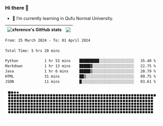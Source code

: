 ### Hi there 👋

<!--
**xference/xference** is a ✨ _special_ ✨ repository because its `README.md` (this file) appears on your GitHub profile.

Here are some ideas to get you started:

- 🔭 I’m currently working on ...

- 👯 I’m looking to collaborate on ...
- 🤔 I’m looking for help with ...
- 💬 Ask me about ...
- 📫 How to reach me: ...
- 😄 Pronouns: ...
- ⚡ Fun fact: ...
-->
- 🌱 I’m currently learning in Qufu Normal University.


| <img src="https://github-readme-stats.vercel.app/api?username=xference&show_icons=true&theme=ambient_gradient" alt="xference's GitHub stats" align="center"/> | <img src="https://github-readme-streak-stats.herokuapp.com/?user=xference"  style="zoom:100%;" align="center"/> |
| ------------------------------------------------------------ | ------------------------------------------------------------ |

<!--START_SECTION:waka-->

```txt
From: 25 March 2024 - To: 01 April 2024

Total Time: 5 hrs 20 mins

Python            1 hr 53 mins    █████████░░░░░░░░░░░░░░░░   35.40 %
Markdown          1 hr 13 mins    █████▓░░░░░░░░░░░░░░░░░░░   22.75 %
Java              1 hr 6 mins     █████▒░░░░░░░░░░░░░░░░░░░   20.79 %
HTML              31 mins         ██▒░░░░░░░░░░░░░░░░░░░░░░   09.75 %
JSON              11 mins         █░░░░░░░░░░░░░░░░░░░░░░░░   03.61 %
```

<!--END_SECTION:waka-->

<picture>
  <source media="(prefers-color-scheme: dark)" srcset="https://raw.githubusercontent.com/xference/xference/output/github-contribution-grid-snake-dark.svg" />
  <source media="(prefers-color-scheme: light)" srcset="https://raw.githubusercontent.com/xference/xference/output/github-contribution-grid-snake.svg" />
  <img alt="github-snake" src="https://raw.githubusercontent.com/xference/xference/output/github-contribution-grid-snake.svg" />
</picture>
